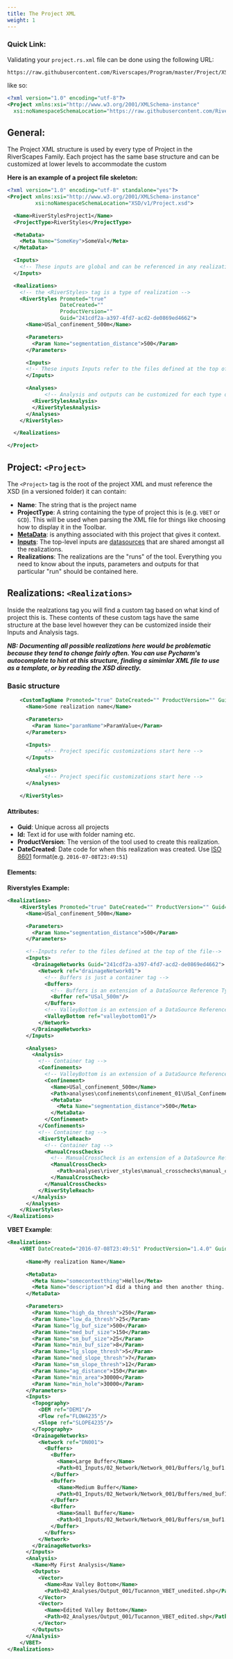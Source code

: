 ```yaml
---
title: The Project XML
weight: 1
---
```


### Quick Link:

Validating your `project.rs.xml` file can be done using the following URL:

```
https://raw.githubusercontent.com/Riverscapes/Program/master/Project/XSD/V1/Project.xsd
```

like so:

``` xml
<?xml version="1.0" encoding="utf-8"?>
<Project xmlns:xsi="http://www.w3.org/2001/XMLSchema-instance"
  xsi:noNamespaceSchemaLocation="https://raw.githubusercontent.com/Riverscapes/Program/master/Project/XSD/V1/Project.xsd">
```

## General:

The Project XML structure is used by every type of Project in the RiverScapes Family. Each project has the same base structure and can be customized at lower levels to accommodate the custom 


**Here is an example of a project file skeleton:**

``` xml
<?xml version="1.0" encoding="utf-8" standalone="yes"?>
<Project xmlns:xsi="http://www.w3.org/2001/XMLSchema-instance"
         xsi:noNamespaceSchemaLocation="XSD/v1/Project.xsd">

  <Name>RiverStylesProject1</Name>
  <ProjectType>RiverStyles</ProjectType>

  <MetaData>
    <Meta Name="SomeKey">SomeVal</Meta>
  </MetaData>

  <Inputs>
    <!-- These inputs are global and can be referenced in any realization -->
  </Inputs>

  <Realizations>
    <!-- the <RiverStyles> tag is a type of realization --> 
    <RiverStyles Promoted="true" 
                 DateCreated="" 
                 ProductVersion="" 
                 Guid="241cdf2a-a397-4fd7-acd2-de0869ed4662">
      <Name>USal_confinement_500m</Name>

      <Parameters>
        <Param Name="segmentation_distance">500</Param>
      </Parameters>

      <Inputs>
      <!-- These inputs Inputs refer to the files defined at the top of the file-->		
      </Inputs>

      <Analyses>
		    <!-- Analysis and outputs can be customized for each type of realization -->
        <RiverStylesAnalysis>
        </RiverStylesAnalysis>
      </Analyses>
    </RiverStyles>

  </Realizations>

</Project>
```

## Project: `<Project>`

The `<Project>` tag is the root of the project XML and must reference the XSD (in a versioned folder) it can contain: 

* **Name**: The string that is the project name
* **ProjectType**:  A string containing the type of project this is (e.g. `VBET` or `GCD`). This will be used when parsing the XML file for things like choosing how to display it in the Toolbar.
* [**MetaData**](../metadata): is anything associated with this project that gives it context.
* [**Inputs**](../datasources): The top-level inputs are [datasources](../datasources) that are shared amongst all the realizations.
* **Realizations**: The realizations are the "runs" of the tool. Everything you need to know about the inputs, parameters and outputs for that particular "run" should be contained here.


## Realizations: `<Realizations>`

Inside the realzations tag you will find a custom tag based on what kind of project this is. These contents of these custom tags have the same structure at the base level however they can be customized inside their Inputs and Analysis tags.

***NB: Documenting all possible realizations here would be problematic because they tend to change fairly often. You can use Pycharm's autocomplete to hint at this structure, finding a simimlar XML file to use as a template, or by reading the XSD directly.***

### Basic structure

```xml
    <CustomTagName Promoted="true" DateCreated="" ProductVersion="" Guid="">
      <Name>Some realization name</Name>

      <Parameters>
        <Param Name="paramName">ParamValue</Param>
      </Parameters>

      <Inputs>
		    <!-- Project specific customizations start here -->
      </Inputs>

      <Analyses>
		    <!-- Project specific customizations start here -->
      </Analyses>

    </RiverStyles>
```

#### Attributes:

* **Guid**: Unique across all projects
* **Id:** Text id for use with folder naming etc. 
* **ProductVersion**: The version of the tool used to create this realization.
* **DateCreated**: Date code for when this realization was created. Use [ISO 8601](https://en.wikipedia.org/wiki/ISO_8601) format(e.g. `2016-07-08T23:49:51`)

#### Elements:

<!-- TODO
* **Name**: A good name for this realization. 
* **Parameters**: Key-Value pairs for any parameters that were used to run this tool and create this realization. (e.g. `<Param Name="cutoff_threshold">0.341</Param>`)
* **Inputs**: The structure inside inputs is custom to the project type but at inner-most level will use a [Datasource type](/) or a [DataSource Reference](). -->

**Riverstyles Example:**

```xml
<Realizations>
	<RiverStyles Promoted="true" DateCreated="" ProductVersion="" Guid="241cdf2a-a397-4fd7-acd2-de0869ed4662">
      <Name>USal_confinement_500m</Name>

      <Parameters>
        <Param Name="segmentation_distance">500</Param>
      </Parameters>

      <!--Inputs refer to the files defined at the top of the file-->
      <Inputs>
        <DrainageNetworks Guid="241cdf2a-a397-4fd7-acd2-de0869ed4662">
          <Network ref="drainageNetwork01">
            <!-- Buffers is just a container tag -->
            <Buffers>
              <!-- Buffers is an extension of a DataSource Reference Type --> 
              <Buffer ref="USal_500m"/>
            </Buffers>
            <!-- ValleyBottom is an extension of a DataSource Reference Type --> 
            <ValleyBottom ref="valleybottom01"/>
          </Network>
        </DrainageNetworks>
      </Inputs>

      <Analyses>
        <Analysis>
          <!-- Container tag --> 
          <Confinements>
            <!-- ValleyBottom is an extension of a DataSource Reference Type --> 
            <Confinement>
              <Name>USal_confinement_500m</Name>
              <Path>analyses\confinements\confinement_01\USal_Confinement_500m.shp</Path>
              <MetaData>
                <Meta Name="segmentation_distance">500</Meta>
              </MetaData>
            </Confinement>
          </Confinements>
          <!-- Container tag --> 
          <RiverStyleReach>
            <!-- Container tag --> 
            <ManualCrossChecks>
              <!-- ManualCrossCheck is an extension of a DataSource Reference Type -->
              <ManualCrossCheck>
                <Path>analyses\river_styles\manual_crosschecks\manual_crosscheck_01\USal_River_Styles.shp</Path>
              </ManualCrossCheck>
            </ManualCrossChecks>
          </RiverStyleReach>
        </Analysis>
      </Analyses>
    </RiverStyles>
</Realizations>
```



**VBET Example**:

```xml
<Realizations>
	<VBET DateCreated="2016-07-08T23:49:51" ProductVersion="1.4.0" Guid="241cdf2a-a397-4fd7-acd2-de0869ed4662">
  
      <Name>My realization Name</Name>

      <MetaData>
        <Meta Name="somecontextthing">Hello</Meta>
        <Meta Name="description">I did a thing and then another thing...</Meta>
      </MetaData>

      <Parameters>
        <Param Name="high_da_thresh">250</Param>
        <Param Name="low_da_thresh">25</Param>
        <Param Name="lg_buf_size">500</Param>
        <Param Name="med_buf_size">150</Param>
        <Param Name="sm_buf_size">25</Param>
        <Param Name="min_buf_size">8</Param>
        <Param Name="lg_slope_thresh">5</Param>
        <Param Name="med_slope_thresh">7</Param>
        <Param Name="sm_slope_thresh">12</Param>
        <Param Name="ag_distance">150</Param>
        <Param Name="min_area">30000</Param>
        <Param Name="min_hole">30000</Param>
      </Parameters>
      <Inputs>
        <Topography>
          <DEM ref="DEM1"/>
          <Flow ref="FLOW4235"/>
          <Slope ref="SLOPE4235"/>
        </Topography>
        <DrainageNetworks>
          <Network ref="DN001">
            <Buffers>
              <Buffer>
                <Name>Large Buffer</Name>
                <Path>01_Inputs/02_Network/Network_001/Buffers/lg_buf1.shp</Path>
              </Buffer>
              <Buffer>
                <Name>Medium Buffer</Name>
                <Path>01_Inputs/02_Network/Network_001/Buffers/med_buf1.shp</Path>
              </Buffer>
              <Buffer>
                <Name>Small Buffer</Name>
                <Path>01_Inputs/02_Network/Network_001/Buffers/sm_buf1.shp</Path>
              </Buffer>
            </Buffers>
          </Network>
        </DrainageNetworks>
      </Inputs>
      <Analysis>
        <Name>My First Analysis</Name>
        <Outputs>
          <Vector>
            <Name>Raw Valley Bottom</Name>
            <Path>02_Analyses/Output_001/Tucannon_VBET_unedited.shp</Path>
          </Vector>
          <Vector>
            <Name>Edited Valley Bottom</Name>
            <Path>02_Analyses/Output_001/Tucannon_VBET_edited.shp</Path>
          </Vector>
        </Outputs>
      </Analysis>
  	</VBET>
</Realizations>
```

